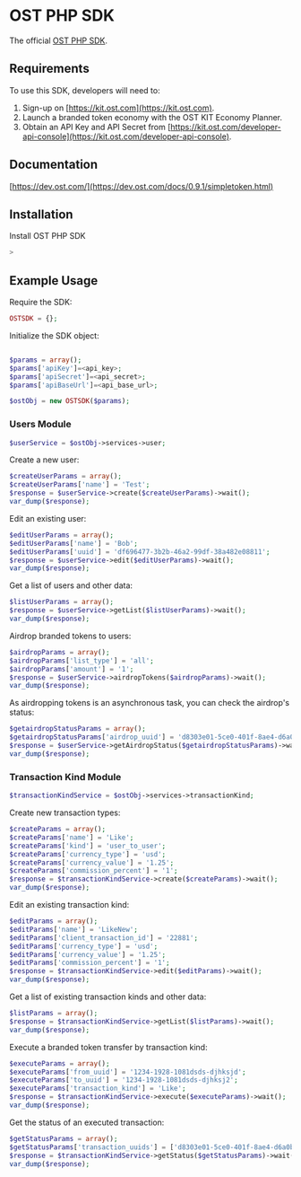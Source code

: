 # OST PHP SDK
The official [OST PHP SDK](https://dev.ost.com/docs/0.9.1/simpletoken.html).

## Requirements

To use this SDK, developers will need to:
1. Sign-up on [https://kit.ost.com](https://kit.ost.com).
2. Launch a branded token economy with the OST KIT Economy Planner.
3. Obtain an API Key and API Secret from [https://kit.ost.com/developer-api-console](https://kit.ost.com/developer-api-console).

## Documentation

[https://dev.ost.com/](https://dev.ost.com/docs/0.9.1/simpletoken.html)

## Installation

Install OST PHP SDK

```bash
> 
```

## Example Usage

Require the SDK:

```php
OSTSDK = {};
```

Initialize the SDK object:

```php

$params = array();
$params['apiKey']=<api_key>;
$params['apiSecret']=<api_secret>;
$params['apiBaseUrl']=<api_base_url>;

$ostObj = new OSTSDK($params);

```

### Users Module 

```php
$userService = $ostObj->services->user;
```

Create a new user:

```php
$createUserParams = array();
$createUserParams['name'] = 'Test';
$response = $userService->create($createUserParams)->wait();
var_dump($response);
```

Edit an existing user:

```php
$editUserParams = array();
$editUserParams['name'] = 'Bob';
$editUserParams['uuid'] = 'df696477-3b2b-46a2-99df-38a482e08811';
$response = $userService->edit($editUserParams)->wait();
var_dump($response);
```

Get a list of users and other data:

```php
$listUserParams = array();
$response = $userService->getList($listUserParams)->wait();
var_dump($response);
```

Airdrop branded tokens to users:

```php
$airdropParams = array();
$airdropParams['list_type'] = 'all';
$airdropParams['amount'] = '1';
$response = $userService->airdropTokens($airdropParams)->wait();
var_dump($response);
```

As airdropping tokens is an asynchronous task, you can check the airdrop's status:

```php
$getairdropStatusParams = array();
$getairdropStatusParams['airdrop_uuid'] = 'd8303e01-5ce0-401f-8ae4-d6a0bcdb2e24';
$response = $userService->getAirdropStatus($getairdropStatusParams)->wait();
var_dump($response);
```

### Transaction Kind Module 

```php
$transactionKindService = $ostObj->services->transactionKind;
```

Create new transaction types:

```php
$createParams = array();
$createParams['name'] = 'Like';
$createParams['kind'] = 'user_to_user';
$createParams['currency_type'] = 'usd';
$createParams['currency_value'] = '1.25';
$createParams['commission_percent'] = '1';
$response = $transactionKindService->create($createParams)->wait();
var_dump($response);
```

Edit an existing transaction kind:

```php
$editParams = array();
$editParams['name'] = 'LikeNew';
$editParams['client_transaction_id'] = '22881';
$editParams['currency_type'] = 'usd';
$editParams['currency_value'] = '1.25';
$editParams['commission_percent'] = '1';
$response = $transactionKindService->edit($editParams)->wait();
var_dump($response);
```

Get a list of existing transaction kinds and other data:

```php
$listParams = array();
$response = $transactionKindService->getList($listParams)->wait();
var_dump($response);
```

Execute a branded token transfer by transaction kind:

```php
$executeParams = array();
$executeParams['from_uuid'] = '1234-1928-1081dsds-djhksjd';
$executeParams['to_uuid'] = '1234-1928-1081dsds-djhksj2';
$executeParams['transaction_kind'] = 'Like';
$response = $transactionKindService->execute($executeParams)->wait();
var_dump($response);
```

Get the status of an executed transaction:

```php
$getStatusParams = array();
$getStatusParams['transaction_uuids'] = ['d8303e01-5ce0-401f-8ae4-d6a0bcdb2e24'];
$response = $transactionKindService->getStatus($getStatusParams)->wait();
var_dump($response);
```
